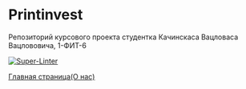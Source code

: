 # Printinvest
Репозиторий курсового проекта студентка Качинскаса Вацловаса Вацлововича, 1-ФИТ-6

[![Super-Linter](https://github.com/Litvinas2006/Printinvest/actions/workflows/super-linter.yml/badge.svg)](https://github.com/marketplace/actions/super-linter)

[Главная страница(О нас)](https://litvinas2006.github.io/Printinvest/main.html)

